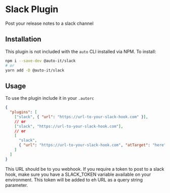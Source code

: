 # Slack Plugin

Post your release notes to a slack channel

## Installation

This plugin is not included with the `auto` CLI installed via NPM. To install:

```sh
npm i --save-dev @auto-it/slack
# or
yarn add -D @auto-it/slack
```

## Usage

To use the plugin include it in your `.autorc`

```json
{
  "plugins": [
    ["slack", { "url": "https://url-to-your-slack-hook.com" }],
    // or
    ["slack", "https://url-to-your-slack-hook.com"],
    // or
    [
      "slack",
      { "url": "https://url-to-your-slack-hook.com", "atTarget": "here" }
    ]
  ]
}
```

This URL should be to you webhook. If you require a token to post to a slack hook, make sure you have a SLACK_TOKEN variable available on your environment. This token will be added to eh URL as a query string parameter.
